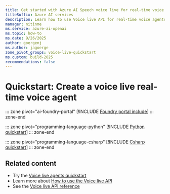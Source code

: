 ```yaml
---
title: Get started with Azure AI Speech voice live for real-time voice agents
titleSuffix: Azure AI services
description: Learn how to use Voice live API for real-time voice agents with Azure AI Speech.
manager: nitinme
ms.service: azure-ai-openai
ms.topic: how-to
ms.date: 9/26/2025
author: goergenj
ms.author: jagoerge
zone_pivot_groups: voice-live-quickstart
ms.custom: build-2025
recommendations: false
---
```


# Quickstart: Create a voice live real-time voice agent

::: zone pivot="ai-foundry-portal"
[!INCLUDE [Foundry portal include](./includes/quickstarts/voice-live-api/ai-foundry.md)]
::: zone-end

::: zone pivot="programming-language-python"
[!INCLUDE [Python quickstart](./includes/quickstarts/voice-live-api/python.md)]
::: zone-end

::: zone pivot="programming-language-csharp"
[!INCLUDE [Csharp quickstart](./includes/quickstarts/voice-live-api/csharp.md)]
::: zone-end

## Related content

- Try the [Voice live agents quickstart](./voice-live-agents-quickstart.md)
- Learn more about [How to use the Voice live API](./voice-live-how-to.md)
- See the [Voice live API reference](./voice-live-api-reference.md)
